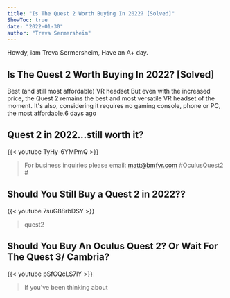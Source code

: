 ```yaml
---
title: "Is The Quest 2 Worth Buying In 2022? [Solved]"
ShowToc: true 
date: "2022-01-30"
author: "Treva Sermersheim" 
---
```


Howdy, iam Treva Sermersheim, Have an A+ day.
## Is The Quest 2 Worth Buying In 2022? [Solved]
Best (and still most affordable) VR headset But even with the increased price, the Quest 2 remains the best and most versatile VR headset of the moment. It's also, considering it requires no gaming console, phone or PC, the most affordable.6 days ago

## Quest 2 in 2022...still worth it?
{{< youtube TyHy-6YMPmQ >}}
>For business inquiries please email: matt@bmfvr.com #OculusQuest2 #

## Should You Still Buy a Quest 2 in 2022??
{{< youtube 7suG88rbDSY >}}
>quest2

## Should You Buy An Oculus Quest 2? Or Wait For The Quest 3/ Cambria?
{{< youtube pSfCQcLS7lY >}}
>If you've been thinking about 

